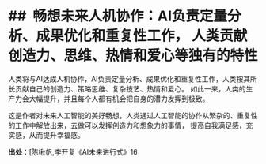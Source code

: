 # \##  畅想未来人机协作：AI负责定量分析、成果优化和重复性工作， 人类贡献创造力、思维、热情和爱心等独有的特性

人类将与AI达成人机协作，AI负责定量分析、成果优化和重复性工作，人类按其所长贡献自己的创造力、策略思维、复杂技艺、热情和爱心。 
如此一来，人类的生产力会大幅提升，并且每个人都有机会把自身的潜力发挥到极致。

这是作者对未来人工智能的美好畅想，人类通过人工智能的协作从繁杂的、重复性的工作中解放出来，去做可以发挥创造力和想象力的事情，
提高自我满足感，充实感，从而提升幸福感。

**出处**：[陈楸帆,李开复《AI未来进行式》16
